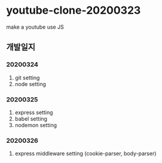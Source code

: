 # youtube-clone-20200323
make a youtube use JS

## 개발일지
### 20200324
1. git setting
2. node setting

### 20200325
1. express setting
2. babel setting
3. nodemon setting

### 20200326
1. express middleware setting (cookie-parser, body-parser)